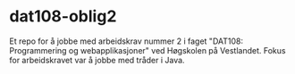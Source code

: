# dat108-oblig2
Et repo for å jobbe med arbeidskrav nummer 2 i faget "DAT108: Programmering og webapplikasjoner" ved Høgskolen på Vestlandet. Fokus for arbeidskravet var å jobbe med tråder i Java.
